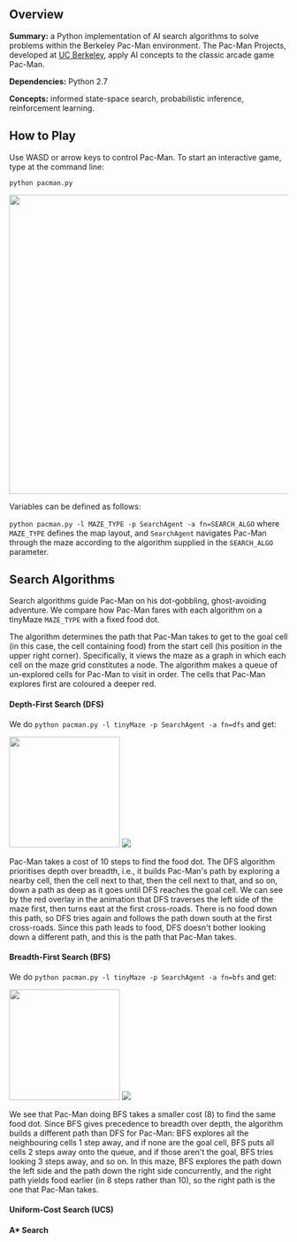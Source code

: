 ## Overview
**Summary:** a Python implementation of AI search algorithms to solve problems within the Berkeley Pac-Man environment. The Pac-Man Projects, developed at [UC Berkeley](http://ai.berkeley.edu), apply AI concepts to the classic arcade game Pac-Man.

**Dependencies:** Python 2.7

**Concepts:** informed state-space search, probabilistic inference, reinforcement learning.

## How to Play
Use WASD or arrow keys to control Pac-Man. To start an interactive game, type at the command line:

`python pacman.py`

<img src="https://github.com/thiadeliria/Pacman/blob/master/gifs/pacman_default.gif" width="540" />


Variables can be defined as follows:

`python pacman.py -l MAZE_TYPE -p SearchAgent -a fn=SEARCH_ALGO` where `MAZE_TYPE` defines the map layout, and `SearchAgent` navigates Pac-Man through the maze according to the algorithm supplied in the `SEARCH_ALGO` parameter.


## Search Algorithms
Search algorithms guide Pac-Man on his dot-gobbling, ghost-avoiding adventure. We compare how Pac-Man fares with each algorithm on a tinyMaze `MAZE_TYPE` with a fixed food dot.

The algorithm determines the path that Pac-Man takes to get to the goal cell (in this case, the cell containing food) from the start cell (his position in the upper right corner). Specifically, it views the maze as a graph in which each cell on the maze grid constitutes a node. The algorithm makes a queue of un-explored cells for Pac-Man to visit in order. The cells that Pac-Man explores first are coloured a deeper red.

#### Depth-First Search (DFS)
We do `python pacman.py -l tinyMaze -p SearchAgent -a fn=dfs` and get:

<img src="https://github.com/thiadeliria/Pacman/blob/master/gifs/pacman_dfs.gif" width="200" /> <img src="https://github.com/thiadeliria/Pacman/blob/master/gifs/pacman_dfs_text.png" />

Pac-Man takes a cost of 10 steps to find the food dot. The DFS algorithm prioritises depth over breadth, i.e., it builds Pac-Man's path by exploring a nearby cell, then the cell next to that, then the cell next to that, and so on, down a path as deep as it goes until DFS reaches the goal cell. We can see by the red overlay in the animation that DFS traverses the left side of the maze first, then turns east at the first cross-roads. There is no food down this path, so DFS tries again and follows the path down south at the first cross-roads. Since this path leads to food, DFS doesn't bother looking down a different path, and this is the path that Pac-Man takes.

#### Breadth-First Search (BFS)
We do `python pacman.py -l tinyMaze -p SearchAgent -a fn=bfs` and get:

<img src="https://github.com/thiadeliria/Pacman/blob/master/gifs/pacman_bfs.gif" width="200" /> <img src="https://github.com/thiadeliria/Pacman/blob/master/gifs/pacman_bfs_text.png" />

We see that Pac-Man doing BFS takes a smaller cost (8) to find the same food dot. Since BFS gives precedence to breadth over depth, the algorithm builds a different path than DFS for Pac-Man: BFS explores all the neighbouring cells 1 step away, and if none are the goal cell, BFS puts all cells 2 steps away onto the queue, and if those aren't the goal, BFS tries looking 3 steps away, and so on. In this maze, BFS explores the path down the left side and the path down the right side concurrently, and the right path yields food earlier (in 8 steps rather than 10), so the right path is the one that Pac-Man takes.

#### Uniform-Cost Search (UCS)

#### A* Search
